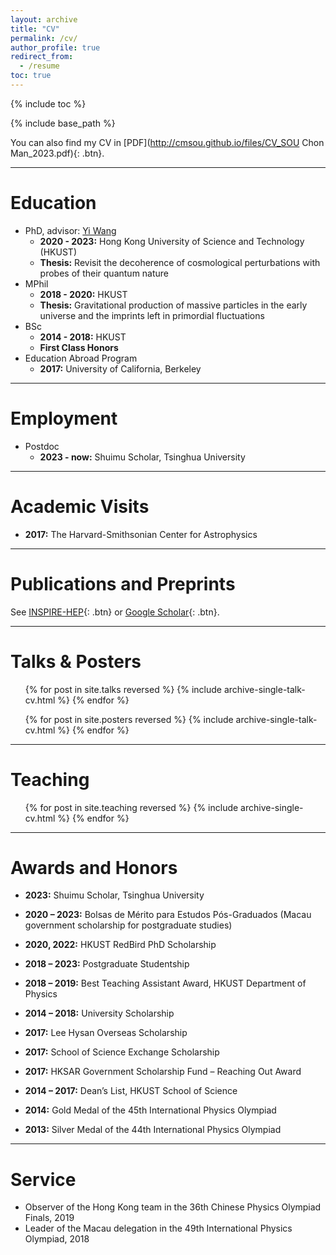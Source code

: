 ```yaml
---
layout: archive
title: "CV"
permalink: /cv/
author_profile: true
redirect_from:
  - /resume
toc: true
---
```

{% include toc %}

{% include base_path %}

You can also find my CV in [PDF](http://cmsou.github.io/files/CV_SOU Chon Man_2023.pdf){: .btn}.

---

Education
======
* PhD, advisor: [Yi Wang](https://phyw.people.ust.hk/)
  * **2020 - 2023:** Hong Kong University of Science and Technology (HKUST)
  * **Thesis:** Revisit the decoherence of cosmological perturbations with probes of their quantum nature
* MPhil
  * **2018 - 2020:** HKUST
  * **Thesis:** Gravitational production of massive particles in the early universe and the imprints left in primordial fluctuations
* BSc
  * **2014 - 2018:** HKUST
  * **First Class Honors**
* Education Abroad Program
  * **2017:** University of California, Berkeley

---

Employment
======
* Postdoc
  * **2023 - now:** Shuimu Scholar, Tsinghua University  

---

Academic Visits 
======
* **2017:** The Harvard-Smithsonian Center for Astrophysics 

---

Publications and Preprints
======
See [INSPIRE-HEP](https://inspirehep.net/authors/1512636){: .btn} or [Google Scholar](https://scholar.google.com/citations?user=YTBV9l4AAAAJ&hl=en){: .btn}.


---

Talks & Posters
======
  <ul>{% for post in site.talks reversed %}
    {% include archive-single-talk-cv.html %}
  {% endfor %}</ul>

  <ul>{% for post in site.posters reversed %}
    {% include archive-single-talk-cv.html %}
  {% endfor %}</ul>



---
  
Teaching
======
  <ul>{% for post in site.teaching reversed %}
    {% include archive-single-cv.html %}
  {% endfor %}</ul>



---

Awards and Honors
======
* **2023:** Shuimu Scholar, Tsinghua University

* **2020 – 2023:** Bolsas de Mérito para Estudos Pós-Graduados (Macau government scholarship for postgraduate studies)

* **2020, 2022:**	HKUST RedBird PhD Scholarship 

* **2018 – 2023:** Postgraduate Studentship 

* **2018 – 2019:**	Best Teaching Assistant Award, HKUST Department of Physics

* **2014 – 2018:**	University Scholarship 

* **2017:**	Lee Hysan Overseas Scholarship 

* **2017:**	School of Science Exchange Scholarship

* **2017:**	HKSAR Government Scholarship Fund – Reaching Out Award

* **2014 – 2017:**	Dean’s List, HKUST School of Science

* **2014:**	Gold Medal of the 45th International Physics Olympiad

* **2013:**	Silver Medal of the 44th International Physics Olympiad


---

Service
======
* Observer of the Hong Kong team in the 36th Chinese Physics Olympiad Finals, 2019
* Leader of the Macau delegation in the 49th International Physics Olympiad, 2018

